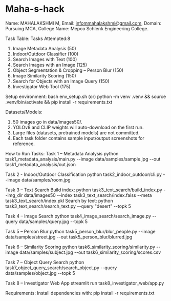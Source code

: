 # Maha-s-hack
Name: MAHALAKSHMI M,
Email: infommahalakshmi@gmail.com,
Domain: Pursuing MCA,
College Name: Mepco Schlenk Engineering College.

Task Table:
Tasks Attempted:8
1. Image Metadata Analysis (50)
2. Indoor/Outdoor Classifier (100)
3. Search Images with Text (100)
4. Search Images with an Image (125)
5. Object Segmentation & Cropping – Person Blur (150)
6. Image Similarity Scoring (150)
7. Search for Objects with an Image Query (150)
8. Investigator Web Tool (175)

Setup environment:
bash env_setup.sh
(or)
python -m venv .venv && source .venv/bin/activate && pip install -r requirements.txt

Datasets/Models:
1. 50 images go in data/images50/.
2. YOLOv8 and CLIP weights will auto-download on the first run.
3. Large files (datasets, pretrained models) are not committed.
4. Each task folder contains sample input/output screenshots for reference.
   
How to Run Tasks:
Task 1 – Metadata Analysis
python task1_metadata_analysis/main.py --image data/samples/sample.jpg --out task1_metadata_analysis/out.json

Task 2 - Indoor/Outdoor Classification
python task2_indoor_outdoor/cli.py --image data/samples/room.jpg

Task 3 – Text Search
Build index:
python task3_text_search/build_index.py --img_dir data/images50 --index task3_text_search/index.faiss --meta task3_text_search/index.pkl
Search by text:
python task3_text_search/search_text.py --query "desert" --topk 5

Task 4 – Image Search
python task4_image_search/search_image.py --query data/samples/query.jpg --topk 5

Task 5 – Person Blur
python task5_person_blur/blur_people.py --image data/samples/street.jpg --out task5_person_blur/blurred.jpg

Task 6 – Similarity Scoring
python task6_similarity_scoring/similarity.py --image data/samples/subject.jpg --out task6_similarity_scoring/scores.csv

Task 7 – Object Query Search
python task7_object_query_search/search_object.py --query data/samples/object.jpg --topk 5

Task 8 – Investigator Web App
streamlit run task8_investigator_web/app.py

Requirements:
Install dependencies with:
pip install -r requirements.txt


